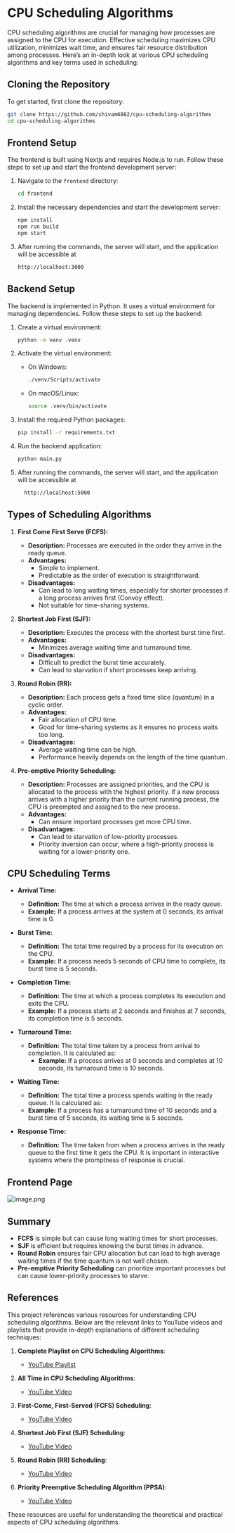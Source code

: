 # CPU Scheduling Algorithms

CPU scheduling algorithms are crucial for managing how processes are assigned to the CPU for execution. Effective scheduling maximizes CPU utilization, minimizes wait time, and ensures fair resource distribution among processes. Here’s an in-depth look at various CPU scheduling algorithms and key terms used in scheduling:

## Cloning the Repository

To get started, first clone the repository:

```bash
git clone https://github.com/shivam6862/cpu-scheduling-algorithms
cd cpu-scheduling-algorithms
```

## Frontend Setup

The frontend is built using Nextjs and requires Node.js to run. Follow these steps to set up and start the frontend development server:

1. Navigate to the `frontend` directory:

   ```bash
   cd frontend
   ```

2. Install the necessary dependencies and start the development server:
   ```bash
   npm install
   npm run build
   npm start
   ```
3. After running the commands, the server will start, and the application will be accessible at
   ```bash
   http://localhost:3000
   ```

## Backend Setup

The backend is implemented in Python. It uses a virtual environment for managing dependencies. Follow these steps to set up the backend:

1. Create a virtual environment:

   ```bash
   python -m venv .venv
   ```

2. Activate the virtual environment:

   - On Windows:

     ```bash
     ./venv/Scripts/activate
     ```

   - On macOS/Linux:
     ```bash
     source .venv/bin/activate
     ```

3. Install the required Python packages:

   ```bash
   pip install -r requirements.txt
   ```

4. Run the backend application:
   ```bash
   python main.py
   ```
5. After running the commands, the server will start, and the application will be accessible at
   ```bash
     http://localhost:5000
   ```

## Types of Scheduling Algorithms

1. **First Come First Serve (FCFS):**

   - **Description:** Processes are executed in the order they arrive in the ready queue.
   - **Advantages:**
     - Simple to implement.
     - Predictable as the order of execution is straightforward.
   - **Disadvantages:**
     - Can lead to long waiting times, especially for shorter processes if a long process arrives first (Convoy effect).
     - Not suitable for time-sharing systems.

2. **Shortest Job First (SJF):**

   - **Description:** Executes the process with the shortest burst time first.
   - **Advantages:**
     - Minimizes average waiting time and turnaround time.
   - **Disadvantages:**
     - Difficult to predict the burst time accurately.
     - Can lead to starvation if short processes keep arriving.

3. **Round Robin (RR):**

   - **Description:** Each process gets a fixed time slice (quantum) in a cyclic order.
   - **Advantages:**
     - Fair allocation of CPU time.
     - Good for time-sharing systems as it ensures no process waits too long.
   - **Disadvantages:**
     - Average waiting time can be high.
     - Performance heavily depends on the length of the time quantum.

4. **Pre-emptive Priority Scheduling:**
   - **Description:** Processes are assigned priorities, and the CPU is allocated to the process with the highest priority. If a new process arrives with a higher priority than the current running process, the CPU is preempted and assigned to the new process.
   - **Advantages:**
     - Can ensure important processes get more CPU time.
   - **Disadvantages:**
     - Can lead to starvation of low-priority processes.
     - Priority inversion can occur, where a high-priority process is waiting for a lower-priority one.

## CPU Scheduling Terms

- **Arrival Time:**

  - **Definition:** The time at which a process arrives in the ready queue.
  - **Example:** If a process arrives at the system at 0 seconds, its arrival time is 0.

- **Burst Time:**

  - **Definition:** The total time required by a process for its execution on the CPU.
  - **Example:** If a process needs 5 seconds of CPU time to complete, its burst time is 5 seconds.

- **Completion Time:**

  - **Definition:** The time at which a process completes its execution and exits the CPU.
  - **Example:** If a process starts at 2 seconds and finishes at 7 seconds, its completion time is 5 seconds.

- **Turnaround Time:**

  - **Definition:** The total time taken by a process from arrival to completion. It is calculated as:
    - **Example:** If a process arrives at 0 seconds and completes at 10 seconds, its turnaround time is 10 seconds.

- **Waiting Time:**

  - **Definition:** The total time a process spends waiting in the ready queue. It is calculated as:
  - **Example:** If a process has a turnaround time of 10 seconds and a burst time of 5 seconds, its waiting time is 5 seconds.

- **Response Time:**
  - **Definition:** The time taken from when a process arrives in the ready queue to the first time it gets the CPU. It is important in interactive systems where the promptness of response is crucial.

## Frontend Page

![image.png](/image.png)

## Summary

- **FCFS** is simple but can cause long waiting times for short processes.
- **SJF** is efficient but requires knowing the burst times in advance.
- **Round Robin** ensures fair CPU allocation but can lead to high average waiting times if the time quantum is not well chosen.
- **Pre-emptive Priority Scheduling** can prioritize important processes but can cause lower-priority processes to starve.

## References

This project references various resources for understanding CPU scheduling algorithms. Below are the relevant links to YouTube videos and playlists that provide in-depth explanations of different scheduling techniques:

1. **Complete Playlist on CPU Scheduling Algorithms**:

   - [YouTube Playlist](https://www.youtube.com/playlist?list=PLxCzCOWd7aiGz9donHRrE9I3Mwn6XdP8p)

2. **All Time in CPU Scheduling Algorithms**:

   - [YouTube Video](https://youtu.be/n7Owxwfr6Ko?si=wPUCbu_3gStEIlCw)

3. **First-Come, First-Served (FCFS) Scheduling**:

   - [YouTube Video](https://youtu.be/MZdVAVMgNpA?si=CRLvEcEKYalJNz2P)

4. **Shortest Job First (SJF) Scheduling**:

   - [YouTube Video](https://youtu.be/VCIVXPoiLpU?si=fTrCM-M0rQTYpEs_)

5. **Round Robin (RR) Scheduling**:

   - [YouTube Video](https://youtu.be/TxjIlNYRZ5M?si=NpXYVyLG_79EtDXw)

6. **Priority Preemptive Scheduling Algorithm (PPSA)**:
   - [YouTube Video](https://youtu.be/rsDGfFxSgiY?si=VyjIvVoqH-lhsSL_)

These resources are useful for understanding the theoretical and practical aspects of CPU scheduling algorithms.
